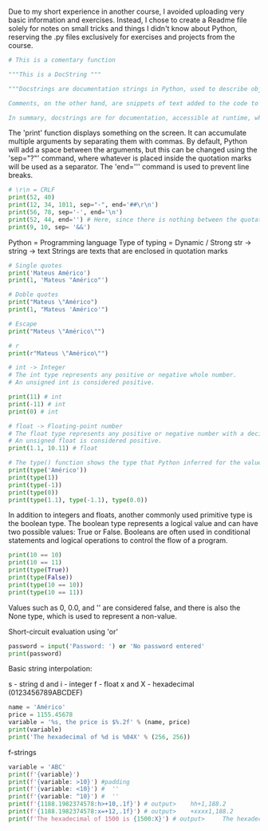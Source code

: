 Due to my short experience in another course, I avoided uploading very basic information and exercises. Instead, I chose to create a Readme file solely for notes on small tricks and things I didn't know about Python, reserving the .py files exclusively for exercises and projects from the course.

```python
# This is a comentary function

"""This is a DocString """

"""Docstrings are documentation strings in Python, used to describe objects such as functions, classes, or modules. They can be accessed at runtime and provide detailed information about the usage and behavior of the object.

Comments, on the other hand, are snippets of text added to the code to provide explanations or annotations to programmers. They are ignored by the Python interpreter and have no impact on program execution.

In summary, docstrings are for documentation, accessible at runtime, while comments are for clarification purposes and are ignored by the Python interpreter."""
```

The 'print' function displays something on the screen. It can accumulate multiple arguments by separating them with commas. By default, Python will add a space between the arguments, but this can be changed using the 'sep="?"' command, where whatever is placed inside the quotation marks will be used as a separator. The 'end=''' command is used to prevent line breaks.


```python
# \r\n = CRLF
print(52, 40)
print(12, 34, 1011, sep="-", end='##\r\n')
print(56, 78, sep='-', end='\n')
print(52, 44, end='') # Here, since there is nothing between the quotation marks, Python does not break the line and continues with the next command.
print(9, 10, sep= '&&')
```
Python = Programming language
Type of typing = Dynamic / Strong
str -> string -> text
Strings are texts that are enclosed in quotation marks

```python
# Single quotes
print('Mateus Américo')
print(1, 'Mateus "Américo"')

# Doble quotes
print("Mateus \"Américo")
print(1, "Mateus 'Américo'")

# Escape
print("Mateus \"Américo\"")

# r
print(r"Mateus \"Américo\"")
```

```python
# int -> Integer
# The int type represents any positive or negative whole number.
# An unsigned int is considered positive.

print(11) # int
print(-11) # int
print(0) # int

# float -> Floating-point number
# The float type represents any positive or negative number with a decimal point.
# An unsigned float is considered positive.
print(1.1, 10.11) # float

# The type() function shows the type that Python inferred for the value.
print(type('Américo'))
print(type(1))
print(type(-1))
print(type(0))
print(type(1.1), type(-1.1), type(0.0))
```


In addition to integers and floats, another commonly used primitive type is the boolean type. The boolean type represents a logical value and can have two possible values: True or False. Booleans are often used in conditional statements and logical operations to control the flow of a program.

```python
print(10 == 10)
print(10 == 11)
print(type(True))
print(type(False))
print(type(10 == 10))
print(type(10 == 11))
```

Values such as 0, 0.0, and '' are considered false, and there is also the None type, which is used to represent a non-value.

Short-circuit evaluation using 'or'
```python	
password = input('Password: ') or 'No password entered'
print(password)
```

Basic string interpolation:

s - string
d and i - integer
f - float
x and X - hexadecimal (0123456789ABCDEF)

```python	
name = 'Américo'
price = 1155.45678
variable = '%s, the price is $%.2f' % (name, price)
print(variable)
print('The hexadecimal of %d is %04X' % (256, 256))
```

f-strings
```python	
variable = 'ABC'
print(f'{variable}')
print(f'{variable: >10}') #padding
print(f'{variable: <10}') #  ''
print(f'{variable: ^10}') #  ''
print(f'{1188.1982374578:h>+10,.1f}') # output>    hh+1,188.2 
print(f'{1188.1982374578:x=+12,.1f}') # output>    +xxxx1,188.2
print(f'The hexadecimal of 1500 is {1500:X}') # output>     The hexadecimal of 1500 is 5DC
```
